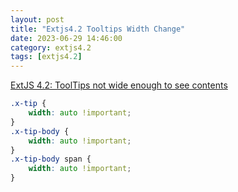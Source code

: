 ```yaml
---
layout: post
title: "Extjs4.2 Tooltips Width Change"
date: 2023-06-29 14:46:00
category: extjs4.2
tags: [extjs4.2]
---
```


[ExtJS 4.2: ToolTips not wide enough to see contents](https://stackoverflow.com/questions/15834689/extjs-4-2-tooltips-not-wide-enough-to-see-contents)

```css
.x-tip {
    width: auto !important;
}
.x-tip-body {
    width: auto !important;
}
.x-tip-body span {
    width: auto !important;
}
```


[jekyll]: http://jekyllrb.com
[jekyll-gh]: https://github.com/jekyll/jekyll
[jekyll-help]: https://github.com/jekyll/jekyll-help


